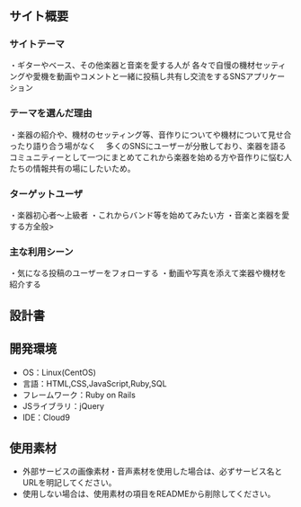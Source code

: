 # <My New Gear...>

## サイト概要
### サイトテーマ
・ギターやベース、その他楽器と音楽を愛する人が
 各々で自慢の機材セッティングや愛機を動画やコメントと一緒に投稿し共有し交流をするSNSアプリケーション

### テーマを選んだ理由
・楽器の紹介や、機材のセッティング等、音作りについてや機材について見せ合ったり語り合う場がなく
　多くのSNSにユーザーが分散しており、楽器を語るコミュニティーとして一つにまとめてこれから楽器を始める方や音作りに悩む人たちの情報共有の場にしたいため。

### ターゲットユーザ
・楽器初心者～上級者
・これからバンド等を始めてみたい方
・音楽と楽器を愛する方全般>

### 主な利用シーン
・気になる投稿のユーザーをフォローする
・動画や写真を添えて楽器や機材を紹介する

## 設計書

## 開発環境
- OS：Linux(CentOS)
- 言語：HTML,CSS,JavaScript,Ruby,SQL
- フレームワーク：Ruby on Rails
- JSライブラリ：jQuery
- IDE：Cloud9

## 使用素材
- 外部サービスの画像素材・音声素材を使用した場合は、必ずサービス名とURLを明記してください。
- 使用しない場合は、使用素材の項目をREADMEから削除してください。